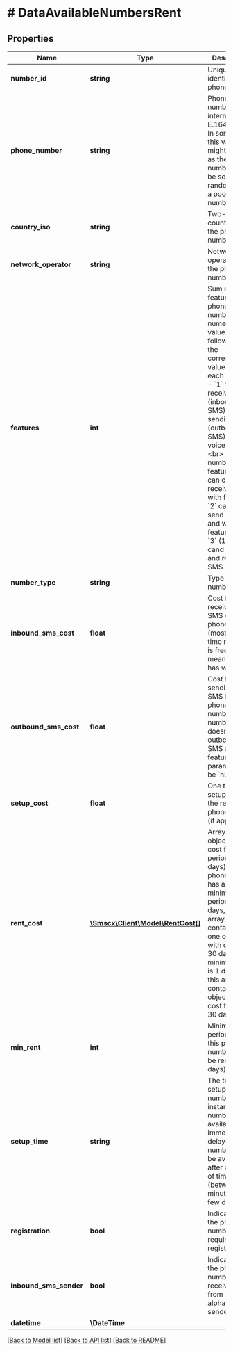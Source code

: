 # # DataAvailableNumbersRent

## Properties

Name | Type | Description | Notes
------------ | ------------- | ------------- | -------------
**number_id** | **string** | Unique identifier of phone number |
**phone_number** | **string** | Phone number in international E.164 format. In some cases this value might be &#x60;null&#x60; as the phone number will be selected random from a pool of numbers |
**country_iso** | **string** | Two-letter country ISO of the phone number |
**network_operator** | **string** | Network operator of the phone number |
**features** | **int** | Sum of features of the phone number, in numerical value. The following are the corresponding values for each feature:  - &#x60;1&#x60; for receiving SMS (inbound SMS)  - &#x60;2&#x60; for sending SMS (outbound SMS)  - &#x60;4&#x60; for voice.      &lt;br&gt; &lt;br&gt;  A phone number with feature &#x60;1&#x60; can only receive SMS, with feature &#x60;2&#x60; can only send SMS, and with feature value &#x60;3&#x60; (1 + 2) cand send and receive SMS |
**number_type** | **string** | Type of phone number |
**inbound_sms_cost** | **float** | Cost for receiving a SMS on this phone number (most of the time receiving is free, meaning this has value 0) |
**outbound_sms_cost** | **float** | Cost for sending a SMS from this phone number. If the number doesn&#39;t have outbound SMS as a feature, this parameter will be &#x60;null&#x60; |
**setup_cost** | **float** | One time setup fee for the rented phone number (if applicable) |
**rent_cost** | [**\Smscx\Client\Model\RentCost[]**](RentCost.md) | Array of objects with cost for every period (in days). If the phone number has a minimum rent period of 30 days, this array will contain only one object with cost for 30 days. If minimum rent is 1 day, then this array will contain 3 objects with cost for 1, 7, 30 days |
**min_rent** | **int** | Minimum period that this phone number must be rented (in days) |
**setup_time** | **string** | The time to setup the number. instant - the number is available immediately, delayed - the number will be available after a period of time (between 10 minutes and few days) |
**registration** | **bool** | Indicates if the phone number requires registration |
**inbound_sms_sender** | **bool** | Indicates if the phone number can receive SMS from alphanumeric sender ID | [optional]
**datetime** | **\DateTime** |  |

[[Back to Model list]](../../README.md#models) [[Back to API list]](../../README.md#endpoints) [[Back to README]](../../README.md)
